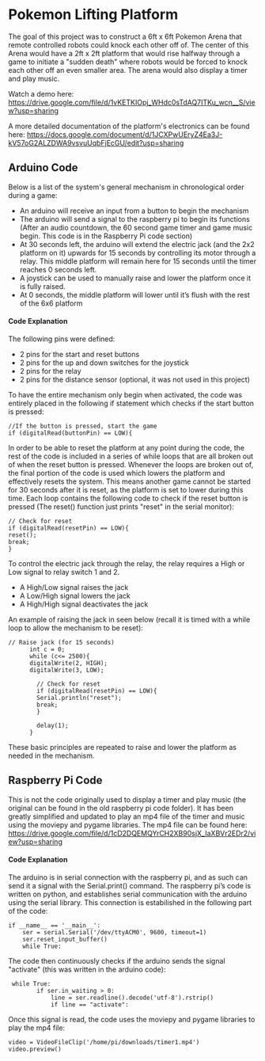# Pokemon Lifting Platform
The goal of this project was to construct a 6ft x 6ft Pokemon Arena that remote controlled robots could knock each other off of. The center of this Arena would have a 2ft x 2ft platform that would rise halfway through a game to initiate a "sudden death" where robots would be forced to knock each other off an even smaller area. The arena would also display a timer and play music.

Watch a demo here: https://drive.google.com/file/d/1vKETKIOpj_WHdc0sTdAQ7ITKu_wcn__S/view?usp=sharing

A more detailed documentation of the platform's electronics can be found here: https://docs.google.com/document/d/1JCXPwUEryZ4Ea3J-kV57oG2ALZDWA9vsvuUqbFjEcGU/edit?usp=sharing

## Arduino Code
Below is a list of the system's general mechanism in chronological order during a game:
- An arduino will receive an input from a button to begin the mechanism
- The arduino will send a signal to the raspberry pi to begin its functions (After an audio countdown, the 60 second game timer and game music begin. This code is in the Raspberry Pi code section)
- At 30 seconds left, the arduino will extend the electric jack (and the 2x2 platform on it) upwards for 15 seconds by controlling its motor through a relay. This middle platform will remain here for 15 seconds until the timer reaches 0 seconds left.
- A joystick can be used to manually raise and lower the platform once it is fully raised.
- At 0 seconds, the middle platform will lower until it’s flush with the rest of the 6x6 platform

#### Code Explanation
The following pins were defined:
- 2 pins for the start and reset buttons
- 2 pins for the up and down switches for the joystick
- 2 pins for the relay
- 2 pins for the distance sensor (optional, it was not used in this project)


To have the entire mechanism only begin when activated, the code was entirely placed in the following if statement which checks if the start button is pressed:
```
//If the button is pressed, start the game
if (digitalRead(buttonPin) == LOW){
```


In order to be able to reset the platform at any point during the code, the rest of the code is included in a series of while loops that are all broken out of when the reset button is pressed. Whenever the loops are broken out of, the final portion of the code is used which lowers the platform and effectively resets the system. This means another game cannot be started for 30 seconds after it is reset, as the platform is set to lower during this time. Each loop contains the following code to check if the reset button is pressed (The reset() function just prints "reset" in the serial monitor):
```
// Check for reset
if (digitalRead(resetPin) == LOW){
reset();
break; 
}
```

To control the electric jack through the relay, the relay requires a High or Low signal to relay switch 1 and 2.
- A High/Low signal raises the jack
- A Low/High signal lowers the jack
- A High/High signal deactivates the jack

An example of raising the jack in seen below (recall it is timed with a while loop to allow the mechanism to be reset):
```
// Raise jack (for 15 seconds)
      int c = 0;
      while (c<= 2500){
      digitalWrite(2, HIGH);
      digitalWrite(3, LOW);
      
        // Check for reset
        if (digitalRead(resetPin) == LOW){
        Serial.println("reset");
        break; 
        }

        delay(1);
      }
```

These basic principles are repeated to raise and lower the platform as needed in the mechanism.


## Raspberry Pi Code
This is not the code originally used to display a timer and play music (the original can be found in the old raspberry pi code folder). It has been greatly simplified and updated to play an mp4 file of the timer and music using the moviepy and pygame libraries. The mp4 file can be found here: 
https://drive.google.com/file/d/1cD2DQEMQYrCH2XB90sjX_IaXBVr2EDr2/view?usp=sharing

#### Code Explanation
The arduino is in serial connection with the raspberry pi, and as such can send it a signal with the Serial.print() command. The raspberry pi’s code is written on python, and establishes serial communication with the arduino using the serial library. This connection is estabilished in the following part of the code:
```
if __name__ == '__main__':
    ser = serial.Serial('/dev/ttyACM0', 9600, timeout=1)
    ser.reset_input_buffer()
    while True:
```

The code then continuously checks if the arduino sends the signal "activate" (this was written in the arduino code):
```
 while True:
        if ser.in_waiting > 0:
            line = ser.readline().decode('utf-8').rstrip()
            if line == "activate":
```

Once this signal is read, the code uses the moviepy and pygame libraries to play the mp4 file:
```
video = VideoFileClip('/home/pi/downloads/timer1.mp4')
video.preview()
```
